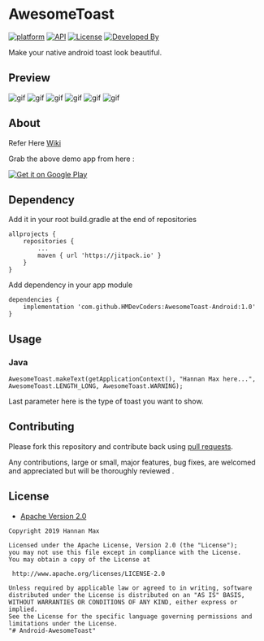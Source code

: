 # AwesomeToast

[![platform](https://img.shields.io/badge/platform-Android-yellow.svg)](https://www.android.com)
[![API](https://img.shields.io/badge/API-11%2B-brightgreen.svg?style=flat)](https://android-arsenal.com/api?level=11)
[![License](https://img.shields.io/badge/license-Apache%202-4EB1BA.svg?style=flat-square)](https://www.apache.org/licenses/LICENSE-2.0.html)
[![Developed By](https://img.shields.io/badge/Developed%20By-@Hannan_Max-green.svg?style=flat)](https://www.instagram.com/hannan_max/)

Make your native android toast look beautiful.

## Preview
![gif](https://github.com/yadav-rahul/TastyToast/blob/lib/static/success.gif)
![gif](https://github.com/yadav-rahul/TastyToast/blob/lib/static/warning.gif)
![gif](https://github.com/yadav-rahul/TastyToast/blob/lib/static/error.gif)
![gif](https://github.com/yadav-rahul/TastyToast/blob/lib/static/info.gif)
![gif](https://github.com/yadav-rahul/TastyToast/blob/lib/static/default.gif)
![gif](https://github.com/yadav-rahul/TastyToast/blob/lib/static/confusion.gif)

## About

Refer Here [Wiki](https://github.com/yadav-rahul/TastyToast/wiki)

Grab the above demo app from here :

[![Get it on Google Play](https://play.google.com/intl/en_us/badges/images/badge_new.png)](https://play.google.com/store/apps/details?id=com.demo.tastytoast)

## Dependency

Add it in your root build.gradle at the end of repositories
```
allprojects {
	repositories {
		...
		maven { url 'https://jitpack.io' }	
	}
}
```

Add dependency in your app module

```
dependencies {
	implementation 'com.github.HMDevCoders:AwesomeToast-Android:1.0'
}
```

## Usage

### Java
```
AwesomeToast.makeText(getApplicationContext(), "Hannan Max here...", AwesomeToast.LENGTH_LONG, AwesomeToast.WARNING);
```
Last parameter here is the type of toast you want to show.

## Contributing

Please fork this repository and contribute back using
[pull requests](https://github.com/HM-hack-and-tech/AwesomeToast-Android/pulls).

Any contributions, large or small, major features, bug fixes, are welcomed and appreciated
but will be thoroughly reviewed .

## License

* [Apache Version 2.0](http://www.apache.org/licenses/LICENSE-2.0.html)

```
Copyright 2019 Hannan Max

Licensed under the Apache License, Version 2.0 (the "License");
you may not use this file except in compliance with the License.
You may obtain a copy of the License at

 http://www.apache.org/licenses/LICENSE-2.0

Unless required by applicable law or agreed to in writing, software
distributed under the License is distributed on an "AS IS" BASIS,
WITHOUT WARRANTIES OR CONDITIONS OF ANY KIND, either express or implied.
See the License for the specific language governing permissions and
limitations under the License.
"# Android-AwesomeToast" 
